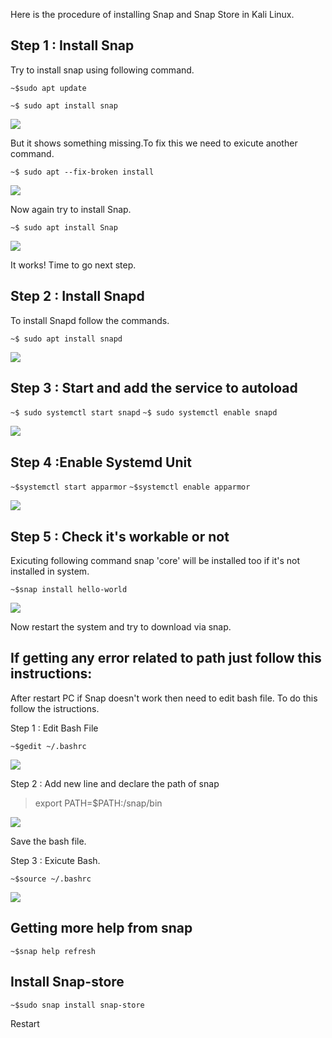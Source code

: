 Here is the procedure of installing Snap and Snap Store in Kali Linux.

## Step 1 : Install Snap

Try to install snap using following command.

`~$sudo apt update  `

[](https://github.com/msrsakib/solution/blob/master/img/kali/03_snap_installation.png)

`~$ sudo apt install snap  `

![](https://github.com/msrsakib/solution/blob/master/img/kali/00_snap_installation.png)

But it shows something missing.To fix this we need to exicute another command.

`~$ sudo apt --fix-broken install `

![](https://github.com/msrsakib/solution/blob/master/img/kali/01_snap_installation.png)

Now again try to install Snap.

`~$ sudo apt install Snap  `

![](https://github.com/msrsakib/solution/blob/master/img/kali/02_snap_installation.png)

It works! Time to go next step.

## Step 2 : Install Snapd

To install Snapd follow the commands. 

`~$ sudo apt install snapd`

![](https://github.com/msrsakib/solution/blob/master/img/kali/04_snap_installation.png)

## Step 3 : Start and add the service to autoload

`~$ sudo systemctl start snapd`
`~$ sudo systemctl enable snapd`

![](https://github.com/msrsakib/solution/blob/master/img/kali/05_snap_installation.png)

## Step 4 :Enable Systemd Unit

`~$systemctl start apparmor`
`~$systemctl enable apparmor`

![](https://github.com/msrsakib/solution/blob/master/img/kali/06_snap_installation.png)

## Step 5 : Check it's workable or not

Exicuting following command snap 'core' will be installed too if it's not installed in system.

`~$snap install hello-world`

![](https://github.com/msrsakib/solution/blob/master/img/kali/07_snap_installation.png)

Now restart the system and try to download via snap.

## If getting any error related to path just follow this instructions:

After restart PC if Snap doesn't work then need to edit bash file. To do this follow the istructions.

Step 1 : Edit Bash File 

`~$gedit ~/.bashrc`

![](https://github.com/msrsakib/solution/blob/master/img/kali/08_snap_installation.png)

Step 2 : Add new line and declare the path of snap 

> export PATH=$PATH:/snap/bin

![](https://github.com/msrsakib/solution/blob/master/img/kali/09_snap_installation.png)

Save the bash file.

Step 3 : Exicute Bash.

`~$source ~/.bashrc`

![](https://github.com/msrsakib/solution/blob/master/img/kali/10_snap_installation.png)


## Getting more help from snap

`~$snap help refresh`


## Install Snap-store

`~$sudo snap install snap-store`

 






Restart 
